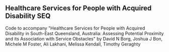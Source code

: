 ## Healthcare Services for People with Acquired Disability SEQ

Code to accompany "Healthcare Services for People with Acquired Disability in South-East Queensland, Australia: Assessing Potential Proximity and its Association with Service Obstacles" by David N Borg, Joshua J Bon, Michele M Foster, Ali Lakhani, Melissa Kendall, Timothy Geraghty